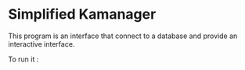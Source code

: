 # Simplified Kamanager
 This program is an interface that connect to a database and provide an interactive interface.

 To run it :
